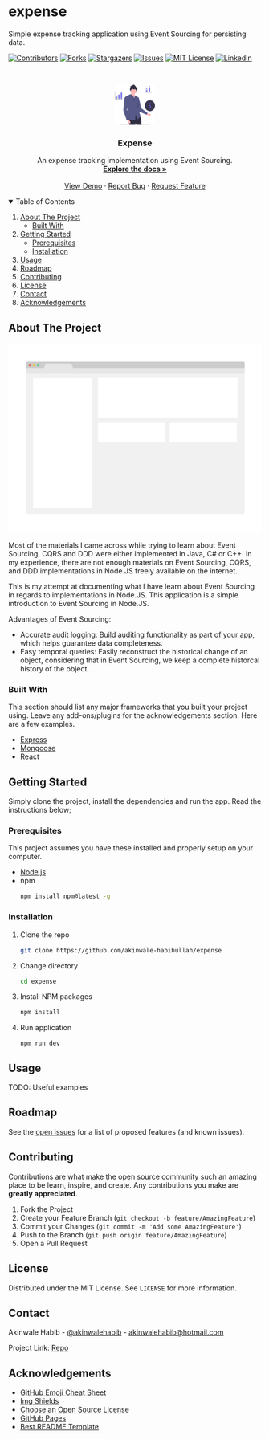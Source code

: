 # expense
Simple expense tracking application using Event Sourcing for persisting data.



<!--
*** Template from https://github.com/othneildrew/Best-README-Template/blob/master/README.md by https://github.com/othneildrew.
-->



<!-- PROJECT SHIELDS -->
<!--
*** I'm using markdown "reference style" links for readability.
*** Reference links are enclosed in brackets [ ] instead of parentheses ( ).
*** See the bottom of this document for the declaration of the reference variables
*** for contributors-url, forks-url, etc. This is an optional, concise syntax you may use.
*** https://www.markdownguide.org/basic-syntax/#reference-style-links
-->
[![Contributors][contributors-shield]][contributors-url]
[![Forks][forks-shield]][forks-url]
[![Stargazers][stars-shield]][stars-url]
[![Issues][issues-shield]][issues-url]
[![MIT License][license-shield]][license-url]
[![LinkedIn][linkedin-shield]][linkedin-url]



<!-- PROJECT LOGO -->
<br />
<p align="center">
  <a href="https://github.com/akinwale-habibullah/expense">
    <img src="images/logo.svg" alt="Logo" width="80" height="80">
  </a>

  <h3 align="center">Expense</h3>

  <p align="center">
    An expense tracking implementation using Event Sourcing.
    <br />
    <a href="https://github.com/akinwale-habibullah/expense"><strong>Explore the docs »</strong></a>
    <br />
    <br />
    <a href="https://github.com/akinwale-habibullah/expense">View Demo</a>
    ·
    <a href="https://github.com/akinwale-habibullah/expense/issues">Report Bug</a>
    ·
    <a href="https://github.com/akinwale-habibullah/expense/issues">Request Feature</a>
  </p>
</p>



<!-- TABLE OF CONTENTS -->
<details open="open">
  <summary>Table of Contents</summary>
  <ol>
    <li>
      <a href="#about-the-project">About The Project</a>
      <ul>
        <li><a href="#built-with">Built With</a></li>
      </ul>
    </li>
    <li>
      <a href="#getting-started">Getting Started</a>
      <ul>
        <li><a href="#prerequisites">Prerequisites</a></li>
        <li><a href="#installation">Installation</a></li>
      </ul>
    </li>
    <li><a href="#usage">Usage</a></li>
    <li><a href="#roadmap">Roadmap</a></li>
    <li><a href="#contributing">Contributing</a></li>
    <li><a href="#license">License</a></li>
    <li><a href="#contact">Contact</a></li>
    <li><a href="#acknowledgements">Acknowledgements</a></li>
  </ol>
</details>



<!-- ABOUT THE PROJECT -->
## About The Project

[![Product Name Screen Shot][product-screenshot]](https://github.com/akinwale-habibullah/expense)

Most of the materials I came across while trying to learn about Event Sourcing, CQRS and DDD were either implemented in Java, C# or C++. In my experience, there are not enough materials on Event Sourcing, CQRS, and DDD implementations in Node.JS freely available on the internet. 

This is my attempt at documenting what I have learn about Event Sourcing in regards to implementations in Node.JS. This application is a simple introduction to Event Sourcing in Node.JS.

Advantages of Event Sourcing:

* Accurate audit logging: Build auditing functionality as part of your app, which helps guarantee data completeness.
* Easy temporal queries: Easily reconstruct the historical change of an object, considering that in Event Sourcing, we keep a complete historcal history of the object.

### Built With

This section should list any major frameworks that you built your project using. Leave any add-ons/plugins for the acknowledgements section. Here are a few examples.

* [Express](https://expressjs.com/)
* [Mongoose](https://mongoosejs.com/)
* [React](https://reactjs.org/)



<!-- GETTING STARTED -->
## Getting Started

Simply clone the project, install the dependencies and run the app. Read the instructions below;

### Prerequisites

This project assumes you have these installed and properly setup on your computer.

* [Node.js](https://nodejs.org/en/)
* npm
  ```sh
  npm install npm@latest -g
  ```

### Installation

1. Clone the repo
   ```sh
   git clone https://github.com/akinwale-habibullah/expense
   ```
2. Change directory
   ```sh
   cd expense
   ```
3. Install NPM packages
   ```sh
   npm install
   ```
4. Run application
   ```JS
   npm run dev
   ```



<!-- USAGE EXAMPLES -->
## Usage

TODO: Useful examples



<!-- ROADMAP -->
## Roadmap

See the [open issues](https://github.com/akinwalehabib/expense/issues) for a list of proposed features (and known issues).



<!-- CONTRIBUTING -->
## Contributing

Contributions are what make the open source community such an amazing place to be learn, inspire, and create. Any contributions you make are **greatly appreciated**.

1. Fork the Project
2. Create your Feature Branch (`git checkout -b feature/AmazingFeature`)
3. Commit your Changes (`git commit -m 'Add some AmazingFeature'`)
4. Push to the Branch (`git push origin feature/AmazingFeature`)
5. Open a Pull Request



<!-- LICENSE -->
## License

Distributed under the MIT License. See `LICENSE` for more information.



<!-- CONTACT -->
## Contact

Akinwale Habib - [@akinwalehabib](https://twitter.com/akinwalehabib) - akinwalehabib@hotmail.com

Project Link: [Repo](https://github.com/akinwale-habibullah/expense)



<!-- ACKNOWLEDGEMENTS -->
## Acknowledgements
* [GitHub Emoji Cheat Sheet](https://www.webpagefx.com/tools/emoji-cheat-sheet)
* [Img Shields](https://shields.io)
* [Choose an Open Source License](https://choosealicense.com)
* [GitHub Pages](https://pages.github.com)
* [Best README Template](https://github.com/othneildrew/Best-README-Template)





<!-- MARKDOWN LINKS & IMAGES -->
<!-- https://www.markdownguide.org/basic-syntax/#reference-style-links -->
[contributors-shield]: https://img.shields.io/github/contributors/akinwale-habibullah/expense?style=for-the-badge
[contributors-url]: https://github.com/akinwale-habibullah/expense/graphs/contributors
[forks-shield]: https://img.shields.io/github/forks/akinwale-habibullah/expense.svg?style=for-the-badge
[forks-url]: https://github.com/akinwale-habibullah/expense/network/members
[stars-shield]: https://img.shields.io/github/stars/akinwale-habibullah/expense.svg?style=for-the-badge
[stars-url]: https://github.com/akinwale-habibullah/expense/stargazers
[issues-shield]: https://img.shields.io/github/issues/akinwale-habibullah/expense.svg?style=for-the-badge
[issues-url]: https://github.com/akinwale-habibullah/expense/issues
[license-shield]: https://img.shields.io/github/license/akinwale-habibullah/expense.svg?style=for-the-badge
[license-url]: https://github.com/akinwale-habibullah/expense/blob/master/LICENSE.txt
[linkedin-shield]: https://img.shields.io/badge/-LinkedIn-black.svg?style=for-the-badge&logo=linkedin&colorB=555
[linkedin-url]: https://linkedin.com/in/akinwalehabib
[product-screenshot]: images/screenshot.png